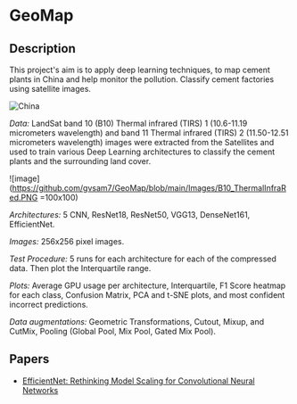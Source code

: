 # GeoMap

## Description

This project's aim is to apply deep learning techniques, to map cement plants in China and help monitor the pollution. Classify cement factories using satellite images. 

![China](https://github.com/gvsam7/GeoMap/blob/main/Images/China_cement.PNG)

*Data:* LandSat band 10 (B10) Thermal infrared (TIRS) 1 (10.6-11.19 micrometers wavelength) and band 11 Thermal infrared (TIRS) 2 (11.50-12.51 micrometers wavelength) images
 were extracted from the Satellites and used to train various Deep Learning architectures to classify the cement plants and the surrounding land cover.

![image](https://github.com/gvsam7/GeoMap/blob/main/Images/B10_ThermalInfraRed.PNG =100x100)

*Architectures:* 5 CNN, ResNet18, ResNet50, VGG13, DenseNet161, EfficientNet.

*Images:* 256x256 pixel images.

*Test Procedure:* 5 runs for each architecture for each of the compressed data. Then plot the Interquartile range.

*Plots:* Average GPU usage per architecture, Interquartile, F1 Score heatmap for each class, Confusion Matrix, PCA and t-SNE plots, and most confident incorrect predictions.

*Data augmentations:* Geometric Transformations, Cutout, Mixup, and CutMix, Pooling (Global Pool, Mix Pool, Gated Mix Pool).

## Papers
- [EfficientNet: Rethinking Model Scaling for Convolutional Neural Networks](https://arxiv.org/abs/1905.11946)